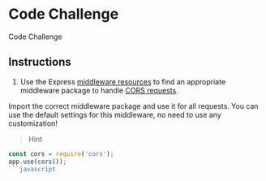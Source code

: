 # Code Challenge

Code Challenge

## Instructions

1. Use the Express [middleware resources](https://expressjs.com/en/resources/middleware.html) to find an appropriate middleware package to handle [CORS requests](https://en.wikipedia.org/wiki/Cross-origin_resource_sharing).

Import the correct middleware package and use it for all requests. You can use the default settings for this middleware, no need to use any customization!

> Hint
```javascript
const cors = require('cors');
app.use(cors());
```javascript
